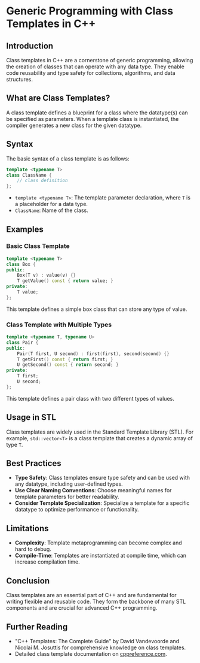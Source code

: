 

# Generic Programming with Class Templates in C++

## Introduction
Class templates in C++ are a cornerstone of generic programming, allowing the creation of classes that can operate with any data type. They enable code reusability and type safety for collections, algorithms, and data structures.

## What are Class Templates?
A class template defines a blueprint for a class where the datatype(s) can be specified as parameters. When a template class is instantiated, the compiler generates a new class for the given datatype.

## Syntax
The basic syntax of a class template is as follows:
```cpp
template <typename T>
class ClassName {
    // class definition
};
```
- `template <typename T>`: The template parameter declaration, where `T` is a placeholder for a data type.
- `ClassName`: Name of the class.

## Examples

### Basic Class Template
```cpp
template <typename T>
class Box {
public:
    Box(T v) : value(v) {}
    T getValue() const { return value; }
private:
    T value;
};
```
This template defines a simple box class that can store any type of value.

### Class Template with Multiple Types
```cpp
template <typename T, typename U>
class Pair {
public:
    Pair(T first, U second) : first(first), second(second) {}
    T getFirst() const { return first; }
    U getSecond() const { return second; }
private:
    T first;
    U second;
};
```
This template defines a pair class with two different types of values.

## Usage in STL
Class templates are widely used in the Standard Template Library (STL). For example, `std::vector<T>` is a class template that creates a dynamic array of type `T`.

## Best Practices
- **Type Safety**: Class templates ensure type safety and can be used with any datatype, including user-defined types.
- **Use Clear Naming Conventions**: Choose meaningful names for template parameters for better readability.
- **Consider Template Specialization**: Specialize a template for a specific datatype to optimize performance or functionality.

## Limitations
- **Complexity**: Template metaprogramming can become complex and hard to debug.
- **Compile-Time**: Templates are instantiated at compile time, which can increase compilation time.

## Conclusion
Class templates are an essential part of C++ and are fundamental for writing flexible and reusable code. They form the backbone of many STL components and are crucial for advanced C++ programming.

## Further Reading
- "C++ Templates: The Complete Guide" by David Vandevoorde and Nicolai M. Josuttis for comprehensive knowledge on class templates.
- Detailed class template documentation on [cppreference.com](https://en.cppreference.com/w/cpp/language/templates).

